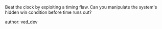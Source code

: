 Beat the clock by exploiting a timing flaw. Can you manipulate the system's hidden win condition before time runs out?

author: ved_dev
